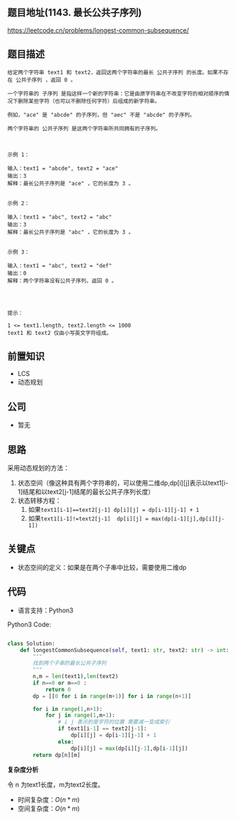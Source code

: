 
## 题目地址(1143. 最长公共子序列)

https://leetcode.cn/problems/longest-common-subsequence/

## 题目描述

```
给定两个字符串 text1 和 text2，返回这两个字符串的最长 公共子序列 的长度。如果不存在 公共子序列 ，返回 0 。

一个字符串的 子序列 是指这样一个新的字符串：它是由原字符串在不改变字符的相对顺序的情况下删除某些字符（也可以不删除任何字符）后组成的新字符串。

例如，"ace" 是 "abcde" 的子序列，但 "aec" 不是 "abcde" 的子序列。

两个字符串的 公共子序列 是这两个字符串所共同拥有的子序列。

 

示例 1：

输入：text1 = "abcde", text2 = "ace" 
输出：3  
解释：最长公共子序列是 "ace" ，它的长度为 3 。


示例 2：

输入：text1 = "abc", text2 = "abc"
输出：3
解释：最长公共子序列是 "abc" ，它的长度为 3 。


示例 3：

输入：text1 = "abc", text2 = "def"
输出：0
解释：两个字符串没有公共子序列，返回 0 。


 

提示：

1 <= text1.length, text2.length <= 1000
text1 和 text2 仅由小写英文字符组成。
```

## 前置知识

- LCS
- 动态规划

## 公司

- 暂无

## 思路
采用动态规划的方法：
1. 状态空间（像这种具有两个字符串的，可以使用二维dp,dp[i][j]表示以text1[i-1]结尾和以text2[j-1]结尾的最长公共子序列长度）
2. 状态转移方程：
    1. 如果`text1[i-1]==text2[j-1] dp[i][j] = dp[i-1][j-1] + 1`
    2. 如果`text1[i-1]!=text2[j-1]  dp[i][j] = max(dp[i-1][j],dp[i][j-1])`
## 关键点

-  状态空间的定义：如果是在两个子串中比较，需要使用二维dp

## 代码

- 语言支持：Python3

Python3 Code:

```python

class Solution:
    def longestCommonSubsequence(self, text1: str, text2: str) -> int:
        """
        找到两个子串的最长公共子序列
        """
        n,m = len(text1),len(text2)
        if n==0 or m==0 :
            return 0
        dp = [[0 for i in range(m+1)] for i in range(n+1)]

        for i in range(1,n+1):
            for j in range(1,m+1):
                # i j 表示的是字符的位置 需要减一变成索引
                if text1[i-1] == text2[j-1]:
                    dp[i][j] = dp[i-1][j-1] + 1
                else:
                    dp[i][j] = max(dp[i][j-1],dp[i-1][j])
        return dp[n][m]

```


**复杂度分析**

令 n 为text1长度，m为text2长度。

- 时间复杂度：$O(n*m)$
- 空间复杂度：$O(n*m)$
